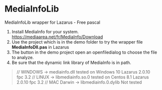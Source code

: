# MediaInfoLib
MediaInfoLib wrapper for Lazarus - Free pascal

1. Install  MediaInfo for your system.   https://mediaarea.net/fr/MediaInfo/Download
2. Use the project which is in the demo folder to try the wrapper file  **MediaInfoDll.pas** in Lazarus
3. The button in the demo project open an openfiledialog to choose the file to analyze.
4. Be sure that the dynamic link library of MediaInfo is in path. 

> // WINDOWS -> mediainfo.dll    tested on Windows 10 Lazarus 2.0.10 fpc 3.2
> // LINUX -> libmediainfo.so.0  tested on Centos 8.1 Lazarus 2.0.10 fpc 3.2
>// MAC Darwin -> libmediainfo.0.dylib     Not tested



